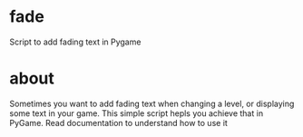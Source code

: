 # fade
Script to add fading text in Pygame

# about
Sometimes you want to add fading text when changing a level, or displaying some text in your game. This simple script hepls you achieve that 
in PyGame. Read documentation to understand how to use it
